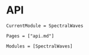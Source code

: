 # API

```@meta
CurrentModule = SpectralWaves
```

```@index
Pages = ["api.md"]
```

```@autodocs
Modules = [SpectralWaves]
```
